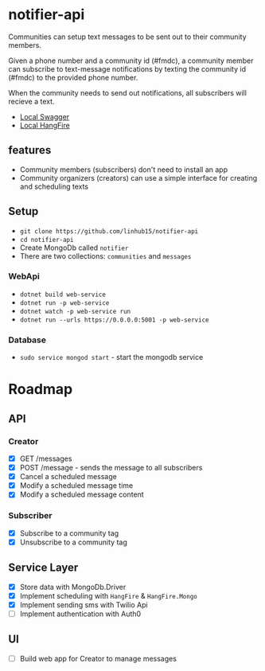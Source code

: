 # notifier-api

Communities can setup text messages to be sent out to their community members.

Given a phone number and a community id (#fmdc), a community member can
subscribe to text-message notifications by texting the community id (#fmdc) to
the provided phone number.

When the community needs to send out notifications, all subscribers will
recieve a text.

* [Local Swagger](https://localhost:5001/swagger/index.html)
* [Local HangFire](https://localhost:5001/HangFire)

## features
* Community members (subscribers) don't need to install an app
* Community organizers (creators) can use a simple interface for creating and scheduling texts

## Setup
* `git clone https://github.com/linhub15/notifier-api`
* `cd notifier-api`
* Create MongoDb called `notifier`
* There are two collections: `communities` and `messages`

### WebApi
* `dotnet build web-service`
* `dotnet run -p web-service`
* `dotnet watch -p web-service run`
* `dotnet run --urls https://0.0.0.0:5001 -p web-service`


### Database
* `sudo service mongod start` - start the mongodb service

# Roadmap

## API

### Creator
- [x] GET /messages
- [x] POST /message - sends the message to all subscribers
- [x] Cancel a scheduled message
- [x] Modify a scheduled message time
- [x] Modify a scheduled message content

### Subscriber
- [x] Subscribe to a community tag
- [x] Unsubscribe to a community tag

## Service Layer
- [x] Store data with MongoDb.Driver
- [x] Implement scheduling with `HangFire` & `HangFire.Mongo`
- [x] Implement sending sms with Twilio Api
- [ ] Implement authentication with Auth0

## UI
- [ ] Build web app for Creator to manage messages

